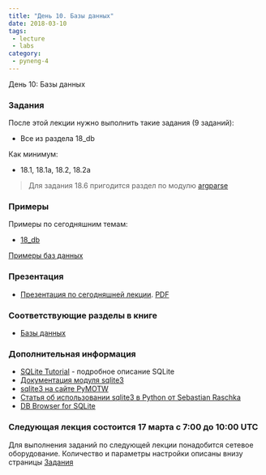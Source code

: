 ```yaml
---
title: "День 10. Базы данных"
date: 2018-03-10
tags:
 - lecture
 - labs
category:
 - pyneng-4
---
```


День 10: Базы данных

### Задания

После этой лекции нужно выполнить такие задания (9 заданий):

* Все из раздела 18_db

Как минимум:

* 18.1, 18.1a, 18.2, 18.2a

> Для задания 18.6 пригодится раздел по модулю [argparse](https://natenka.gitbooks.io/pyneng/content/book/12_useful_modules/argparse.html)

### Примеры

Примеры по сегодняшним темам:

* [18_db](https://github.com/pyneng/pyneng-online-jan-apr-2018/tree/master/examples/18_db)

[Примеры баз данных](https://github.com/pyneng/pyneng-online-jan-apr-2018/tree/master/examples/18_db/sqlite_db_examples)

### Презентация

* [Презентация по сегодняшней лекции](https://gitpitch.com/natenka/pyneng-slides/py3-db). [PDF](https://github.com/pyneng/pyneng-online-jan-apr-2018/raw/master/presentations/18_db.pdf)


### Соответствующие разделы в книге

* [Базы данных](https://natenka.gitbooks.io/pyneng/content/book/18_db/)


### Дополнительная информация

* [SQLite Tutorial](http://www.sqlitetutorial.net/) - подробное описание SQLite
* [Документация модуля sqlite3](https://docs.python.org/3/library/sqlite3.html)
* [sqlite3 на сайте PyMOTW](https://pymotw.com/3/sqlite3/index.html)
* [Статья об использовании sqlite3 в Python от Sebastian Raschka](http://sebastianraschka.com/Articles/2014_sqlite_in_python_tutorial.html)
* [DB Browser for SQLite](http://sqlitebrowser.org/)

### Следующая лекция состоится 17 марта с 7:00 до 10:00 UTC

Для выполнения заданий по следующей лекции понадобится сетевое оборудование. Количество и параметры настройки описаны внизу страницы [Задания](https://pyneng.github.io/docs/tasks/)

